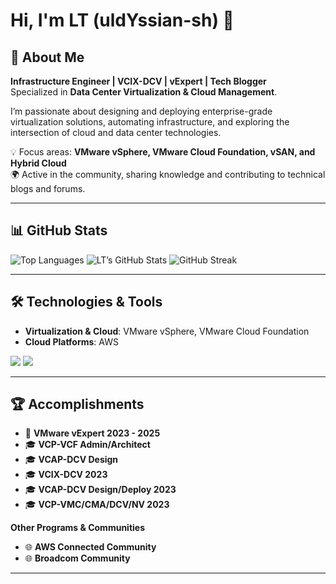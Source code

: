 # Hi, I'm LT (uldYssian-sh) 👋

## 🙋 About Me
**Infrastructure Engineer | VCIX-DCV | vExpert | Tech Blogger**  
Specialized in **Data Center Virtualization & Cloud Management**.  

I’m passionate about designing and deploying enterprise-grade virtualization solutions, automating infrastructure, and exploring the intersection of cloud and data center technologies.  

💡 Focus areas: **VMware vSphere, VMware Cloud Foundation, vSAN, and Hybrid Cloud**  
🌍 Active in the community, sharing knowledge and contributing to technical blogs and forums.  

---

## 📊 GitHub Stats

![Top Languages](https://github-readme-stats.vercel.app/api/top-langs/?username=uldYssian-sh&layout=compact&theme=tokyonight)
![LT’s GitHub Stats](https://github-readme-stats.vercel.app/api?username=uldYssian-sh&show_icons=true&theme=tokyonight)
![GitHub Streak](https://streak-stats.demolab.com?user=uldYssian-sh&theme=tokyonight)

---

## 🛠️ Technologies & Tools
- **Virtualization & Cloud**: VMware vSphere, VMware Cloud Foundation
- **Cloud Platforms**: AWS  
   
![](https://img.shields.io/badge/OS-Windows-informational?style=flat&logo=Windows&logoColor=white&color=blue)
![](https://img.shields.io/badge/Technologies-VMware-informational?style=flat&logo=vmware&logoColor=white&color=blue)

---

## 🏆 Accomplishments
- 🌟 **VMware vExpert 2023 - 2025**
- 🎓 **VCP-VCF Admin/Architect**  
- 🎓 **VCAP-DCV Design**  
- 🎓 **VCIX-DCV 2023**  
- 🎓 **VCAP-DCV Design/Deploy 2023**  
- 🎓 **VCP-VMC/CMA/DCV/NV 2023**  

**Other Programs & Communities**  
- 🌐 **AWS Connected Community**  
- 🌐 **Broadcom Community**  

---
